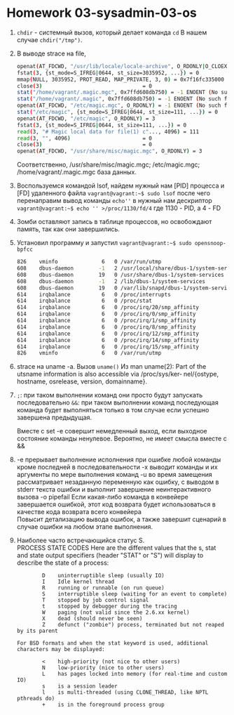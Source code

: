 # Homework 03-sysadmin-03-os

1. `chdir` - системный вызов, который делает команда `cd` В нашем случае `chdir("/tmp")`.
2. В выводе strace на file,
    ```bash
    openat(AT_FDCWD, "/usr/lib/locale/locale-archive", O_RDONLY|O_CLOEXEC) = 3
    fstat(3, {st_mode=S_IFREG|0644, st_size=3035952, ...}) = 0
    mmap(NULL, 3035952, PROT_READ, MAP_PRIVATE, 3, 0) = 0x7f16fc335000
    close(3)                                = 0
    stat("/home/vagrant/.magic.mgc", 0x7ffd608db750) = -1 ENOENT (No such file or directory)
    stat("/home/vagrant/.magic", 0x7ffd608db750) = -1 ENOENT (No such file or directory)
    openat(AT_FDCWD, "/etc/magic.mgc", O_RDONLY) = -1 ENOENT (No such file or directory)
    stat("/etc/magic", {st_mode=S_IFREG|0644, st_size=111, ...}) = 0
    openat(AT_FDCWD, "/etc/magic", O_RDONLY) = 3
    fstat(3, {st_mode=S_IFREG|0644, st_size=111, ...}) = 0
    read(3, "# Magic local data for file(1) c"..., 4096) = 111
    read(3, "", 4096)                       = 0
    close(3)                                = 0
    openat(AT_FDCWD, "/usr/share/misc/magic.mgc", O_RDONLY) = 3
    ```
     Соответственно, /usr/share/misc/magic.mgc; /etc/magic.mgc; /home/vagrant/.magic.mgc  база данных.
3. Воспользуемся командой lsof, найдем нужный нам [PID] процесса и [FD] удаленного файла `vagrant@vagrant:~$ sudo lsof` после чего перенаправим вывод команды `echo''` в нужный нам дескриптор `vagrant@vagrant:~$ echo '' >/proc/1130/fd/4` где 1130 - PID, а 4 - FD
4. Зомби оставляют запись в таблице процессов, но освобождают память, так как они завершились.
5. Установил программу и запустил `vagrant@vagrant:~$ sudo opensnoop-bpfcc`
    ```bash
    826    vminfo              6   0 /var/run/utmp
    608    dbus-daemon        -1   2 /usr/local/share/dbus-1/system-services
    608    dbus-daemon        19   0 /usr/share/dbus-1/system-services
    608    dbus-daemon        -1   2 /lib/dbus-1/system-services
    608    dbus-daemon        19   0 /var/lib/snapd/dbus-1/system-services/
    614    irqbalance          6   0 /proc/interrupts
    614    irqbalance          6   0 /proc/stat
    614    irqbalance          6   0 /proc/irq/20/smp_affinity
    614    irqbalance          6   0 /proc/irq/0/smp_affinity
    614    irqbalance          6   0 /proc/irq/1/smp_affinity
    614    irqbalance          6   0 /proc/irq/8/smp_affinity
    614    irqbalance          6   0 /proc/irq/12/smp_affinity
    614    irqbalance          6   0 /proc/irq/14/smp_affinity
    614    irqbalance          6   0 /proc/irq/15/smp_affinity
    826    vminfo              6   0 /var/run/utmp
    ```
6. strace на uname -a. Вызов `uname()` Из man uname(2): Part of the utsname information is also accessible  via  /proc/sys/ker‐
       nel/{ostype, hostname, osrelease, version, domainname}.
7. `;`: при таком выполнении команд они просто будут запускать последовательно `&&`: при таком выполнении команд последующая команда будет выполняться только в том случае если успешно завершена предыдущая.
    
    Вместе с set -e совершит немедленный выход, если выходное состояние команды ненулевое. Вероятно, не имеет смысла вместе с &&
8. -e прерывает выполнение исполнения при ошибке любой команды кроме последней в последовательности 
   -x выводит команды и их аргументы по мере выполнения команд 
   -u во время замещения рассматривает незаданную переменную как ошибку, с выводом в stderr текста ошибки и выполнит завершение неинтерактивного вызова
   -o pipefail Если какая-либо команда в конвейере завершается ошибкой, этот код возврата будет использоваться в качестве кода возврата всего конвейера  
    Повысит детализацию вывода ошибок, а также завершит сценарий в случае ошибки на любом этапе выполнения.
9. Наиболее часто встречающийся статус S.   
   PROCESS STATE CODES
       Here are the different values that the s, stat and state output specifiers (header "STAT" or
       "S") will display to describe the state of a process:

               D    uninterruptible sleep (usually IO)
               I    Idle kernel thread
               R    running or runnable (on run queue)
               S    interruptible sleep (waiting for an event to complete)
               T    stopped by job control signal
               t    stopped by debugger during the tracing
               W    paging (not valid since the 2.6.xx kernel)
               X    dead (should never be seen)
               Z    defunct ("zombie") process, terminated but not reaped by its parent

       For BSD formats and when the stat keyword is used, additional characters may be displayed:

               <    high-priority (not nice to other users)
               N    low-priority (nice to other users)
               L    has pages locked into memory (for real-time and custom IO)
               s    is a session leader
               l    is multi-threaded (using CLONE_THREAD, like NPTL pthreads do)
               +    is in the foreground process group